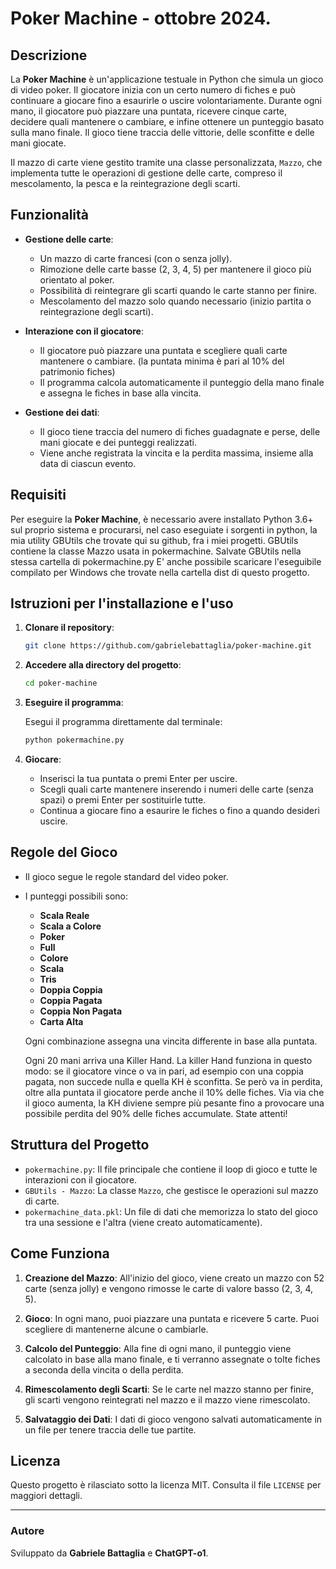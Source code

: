 # Poker Machine - ottobre 2024.

## Descrizione

La **Poker Machine** è un'applicazione testuale in Python che simula un gioco di video poker. Il giocatore inizia con un certo numero di fiches e può continuare a giocare fino a esaurirle o uscire volontariamente. Durante ogni mano, il giocatore può piazzare una puntata, ricevere cinque carte, decidere quali mantenere o cambiare, e infine ottenere un punteggio basato sulla mano finale. Il gioco tiene traccia delle vittorie, delle sconfitte e delle mani giocate.

Il mazzo di carte viene gestito tramite una classe personalizzata, `Mazzo`, che implementa tutte le operazioni di gestione delle carte, compreso il mescolamento, la pesca e la reintegrazione degli scarti.

## Funzionalità

- **Gestione delle carte**:
  - Un mazzo di carte francesi (con o senza jolly).
  - Rimozione delle carte basse (2, 3, 4, 5) per mantenere il gioco più orientato al poker.
  - Possibilità di reintegrare gli scarti quando le carte stanno per finire.
  - Mescolamento del mazzo solo quando necessario (inizio partita o reintegrazione degli scarti).

- **Interazione con il giocatore**:
  - Il giocatore può piazzare una puntata e scegliere quali carte mantenere o cambiare. (la puntata minima è pari al 10% del patrimonio fiches)
  - Il programma calcola automaticamente il punteggio della mano finale e assegna le fiches in base alla vincita.
  
- **Gestione dei dati**:
  - Il gioco tiene traccia del numero di fiches guadagnate e perse, delle mani giocate e dei punteggi realizzati.
  - Viene anche registrata la vincita e la perdita massima, insieme alla data di ciascun evento.

## Requisiti

Per eseguire la **Poker Machine**, è necessario avere installato Python 3.6+ sul proprio sistema e procurarsi, nel caso eseguiate i sorgenti in python, la mia utility GBUtils che trovate qui su github, fra i miei progetti. GBUtils contiene la classe Mazzo usata in pokermachine. Salvate GBUtils nella stessa cartella di pokermachine.py E' anche possibile scaricare l'eseguibile compilato per Windows che trovate nella cartella dist di questo progetto.

## Istruzioni per l'installazione e l'uso

1. **Clonare il repository**:

   ```bash
   git clone https://github.com/gabrielebattaglia/poker-machine.git
   ```

2. **Accedere alla directory del progetto**:

   ```bash
   cd poker-machine
   ```

3. **Eseguire il programma**:

   Esegui il programma direttamente dal terminale:

   ```bash
   python pokermachine.py
   ```

4. **Giocare**:

   - Inserisci la tua puntata o premi Enter per uscire.
   - Scegli quali carte mantenere inserendo i numeri delle carte (senza spazi) o premi Enter per sostituirle tutte.
   - Continua a giocare fino a esaurire le fiches o fino a quando desideri uscire.

## Regole del Gioco

- Il gioco segue le regole standard del video poker.
- I punteggi possibili sono:
  - **Scala Reale**
  - **Scala a Colore**
  - **Poker**
  - **Full**
  - **Colore**
  - **Scala**
  - **Tris**
  - **Doppia Coppia**
  - **Coppia Pagata**
  - **Coppia Non Pagata**
  - **Carta Alta**
  
  Ogni combinazione assegna una vincita differente in base alla puntata.

  Ogni 20 mani arriva una Killer Hand. La killer Hand funziona in questo modo: se il giocatore vince o va in pari, ad esempio con una coppia pagata, non succede nulla e quella KH è sconfitta. Se però va in perdita, oltre alla puntata il giocatore perde anche il 10% delle fiches. Via via che il gioco aumenta, la KH diviene sempre più pesante fino a provocare una possibile perdita del 90% delle fiches accumulate.
  State attenti!

## Struttura del Progetto

- `pokermachine.py`: Il file principale che contiene il loop di gioco e tutte le interazioni con il giocatore.
- `GBUtils - Mazzo`: La classe `Mazzo`, che gestisce le operazioni sul mazzo di carte.
- `pokermachine_data.pkl`: Un file di dati che memorizza lo stato del gioco tra una sessione e l'altra (viene creato automaticamente).
  
## Come Funziona

1. **Creazione del Mazzo**: All'inizio del gioco, viene creato un mazzo con 52 carte (senza jolly) e vengono rimosse le carte di valore basso (2, 3, 4, 5).
   
2. **Gioco**: In ogni mano, puoi piazzare una puntata e ricevere 5 carte. Puoi scegliere di mantenerne alcune o cambiarle.
   
3. **Calcolo del Punteggio**: Alla fine di ogni mano, il punteggio viene calcolato in base alla mano finale, e ti verranno assegnate o tolte fiches a seconda della vincita o della perdita.

4. **Rimescolamento degli Scarti**: Se le carte nel mazzo stanno per finire, gli scarti vengono reintegrati nel mazzo e il mazzo viene rimescolato.

5. **Salvataggio dei Dati**: I dati di gioco vengono salvati automaticamente in un file per tenere traccia delle tue partite.

## Licenza

Questo progetto è rilasciato sotto la licenza MIT. Consulta il file `LICENSE` per maggiori dettagli.

---

### Autore

Sviluppato da **Gabriele Battaglia** e **ChatGPT-o1**.

